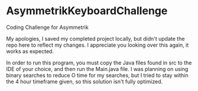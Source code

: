 # AsymmetrikKeyboardChallenge

Coding Challenge for Asymmetrik

My apologies, I saved my completed project locally,
but didn't update the repo here to reflect my changes. 
I appreciate you looking over this again, it works as expected.


In order to run this program, you must copy the Java files found in src to the IDE of your choice,
and then run the Main.java file.
I was planning on using binary searches to reduce O time for my searches, but I tried to stay 
within the 4 hour timeframe given, so this solution isn't fully optimized.
